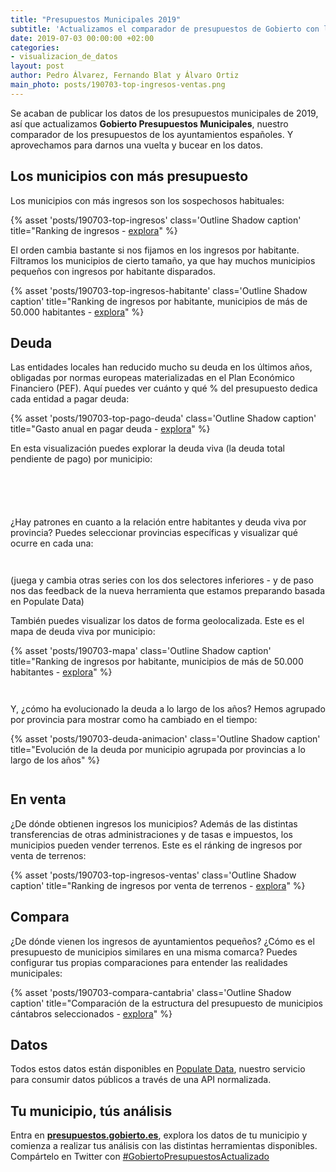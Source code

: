 ```yaml
---
title: "Presupuestos Municipales 2019"
subtitle: 'Actualizamos el comparador de presupuestos de Gobierto con los datos de 2019'
date: 2019-07-03 00:00:00 +02:00
categories:
- visualizacion_de_datos
layout: post
author: Pedro Álvarez, Fernando Blat y Álvaro Ortiz
main_photo: posts/190703-top-ingresos-ventas.png
---
```


Se acaban de publicar los datos de los presupuestos municipales de 2019, así que actualizamos **Gobierto Presupuestos Municipales**, nuestro comparador de los presupuestos de los ayuntamientos españoles. Y aprovechamos para darnos una vuelta y bucear en los datos.

<script src="https://unpkg.com/vue"></script>
<script src="https://data-visualizer.populate.tools/dist/my-visualizer.min.js"></script>
<script src="https://data-visualizer.populate.tools/lib/connector.populate.umd.min.js"></script>

## Los municipios con más presupuesto

Los municipios con más ingresos son los sospechosos habituales:

{% asset 'posts/190703-top-ingresos' class='Outline Shadow caption' title="Ranking de ingresos - <a href='https://presupuestos.gobierto.es/ranking/2019/I/economic/amount?f%5Bper_inhabitant%5D%5Bfrom%5D=0&amp;f%5Bper_inhabitant%5D%5Bto%5D=20000&amp;f%5Bpopulation%5D%5Bfrom%5D=0&amp;f%5Bpopulation%5D%5Bto%5D=5000000&amp;f%5Btotal%5D%5Bfrom%5D=0&amp;f%5Btotal%5D%5Bto%5D=5000000000' target='blank'>explora</a>" %}

El orden cambia bastante si nos fijamos en los ingresos por habitante. Filtramos los municipios de cierto tamaño, ya que hay muchos municipios pequeños con ingresos por habitante disparados.

{% asset 'posts/190703-top-ingresos-habitante' class='Outline Shadow caption' title="Ranking de ingresos por habitante, municipios de más de 50.000 habitantes - <a href='https://presupuestos.gobierto.es/ranking/2019/I/economic/amount_per_inhabitant?&amp;f[population][from]=50000&amp;f[population][to]=5000000&amp;f[total][from]=0&amp;f[total][to]=5000000000&amp;f[per_inhabitant][from]=0&amp;f[per_inhabitant][to]=20000' target='blank'>explora</a>" %}


## Deuda

Las entidades locales han reducido mucho su deuda en los últimos años, obligadas por normas europeas materializadas en el Plan Económico Financiero (PEF). Aquí puedes ver cuánto y qué % del presupuesto dedica cada entidad a pagar deuda:

{% asset 'posts/190703-top-pago-deuda' class='Outline Shadow caption' title="Gasto anual en pagar deuda - <a href='https://presupuestos.gobierto.es/ranking/2019/G/functional/amount/0?f%5Bper_inhabitant%5D%5Bfrom%5D=0&amp;f%5Bper_inhabitant%5D%5Bto%5D=20000&amp;f%5Bpopulation%5D%5Bfrom%5D=0&amp;f%5Bpopulation%5D%5Bto%5D=5000000&amp;f%5Btotal%5D%5Bfrom%5D=0&amp;f%5Btotal%5D%5Bto%5D=5000000000#' target='blank'>explora</a>" %}

En esta visualización puedes explorar la deuda viva (la deuda total pendiente de pago) por municipio:

<div class="min_full_wide" style="margin-bottom: 6em; ">
  <my-visualizer id="visualizer-0"></my-visualizer>
</div>

¿Hay patrones en cuanto a la relación entre habitantes y deuda viva por provincia? Puedes seleccionar provincias específicas y visualizar qué ocurre en cada una:

<div class="min_full_wide" style="margin-bottom: 3em; ">
  <my-visualizer id="visualizer-1"></my-visualizer>
</div>

(juega y cambia otras series con los dos selectores inferiores - y de paso nos das feedback de la nueva herramienta que estamos preparando basada en Populate Data)


También puedes visualizar los datos de forma geolocalizada. Este es el mapa de deuda viva por municipio:

<div class="min_full_wide" style="margin-bottom: 3em; ">
{% asset 'posts/190703-mapa' class='Outline Shadow caption' title="Ranking de ingresos por habitante, municipios de más de 50.000 habitantes - <a href='https://presupuestos.gobierto.es/mapas/2019' target='blank'>explora</a>" %}
</div>


Y, ¿cómo ha evolucionado la deuda a lo largo de los años? Hemos agrupado por provincia para mostrar como ha cambiado en el tiempo:

<div class="min_full_wide" style="margin-bottom: 3em; ">
  {% asset 'posts/190703-deuda-animacion' class='Outline Shadow caption' title="Evolución de la deuda por municipio agrupada por provincias a lo largo de los años" %}
</div>



## En venta

¿De dónde obtienen ingresos los municipios? Además de las distintas transferencias de otras administraciones y de tasas e impuestos, los municipios pueden vender terrenos. Este es el ránking de ingresos por venta de terrenos:

{% asset 'posts/190703-top-ingresos-ventas' class='Outline Shadow caption' title="Ranking de ingresos por venta de terrenos - <a href='https://presupuestos.gobierto.es/ranking/2019/I/economic/amount/60?f%5Bper_inhabitant%5D%5Bfrom%5D=0&f%5Bper_inhabitant%5D%5Bto%5D=20000&f%5Bpopulation%5D%5Bfrom%5D=0&f%5Bpopulation%5D%5Bto%5D=5000000&f%5Btotal%5D%5Bfrom%5D=0&f%5Btotal%5D%5Bto%5D=5000000000' target='blank'>explora</a>" %}


## Compara

¿De dónde vienen los ingresos de ayuntamientos pequeños? ¿Cómo es el presupuesto de municipios similares en una misma comarca? Puedes configurar tus propias comparaciones para entender las realidades municipales:

{% asset 'posts/190703-compara-cantabria' class='Outline Shadow caption' title="Comparación de la estructura del presupuesto de municipios cántabros seleccionados - <a href='https://presupuestos.gobierto.es/compare/camaleno:cillorigo-de-liebana:pesaguero:potes:vega-de-liebana:cabezon-de-liebana/2018/G/functional' target='blank'>explora</a>" %}


## Datos

Todos estos datos están disponibles en <a href="https://populate.tools/data">Populate Data</a>, nuestro servicio para consumir datos públicos a través de una API normalizada.


## Tu municipio, tús análisis

Entra en <a href="https://presupuestos.gobierto.es"><strong>presupuestos.gobierto.es</strong></a>, explora los datos de tu municipio y comienza a realizar tus análisis con las distintas herramientas disponibles. Compártelo en Twitter con <a href="https://twitter.com/hashtag/Presupuestos2019">#GobiertoPresupuestosActualizado</a>



<script>
  var config0 = new Visualizer([
    {
      type: "Dispersion",
      defaults: {
        x: "ds-poblacion-municipal",
        y: "ds-deuda-municipal",
        range: 2018
      },
      aspectRatio: "2"
    },
    {
      type: "Line"
    }
  ]);
  var config1 = new Visualizer([
    {
      type: "Dispersion",
      defaults: {
        x: "ds-poblacion-municipal",
        y: "ds-deuda-municipal",
        range: 2018,
        aggregation: ["Madrid", "Barcelona", "Sevilla", "Valencia"]
      },
      aspectRatio: "2"
    }
  ]);



  document.getElementById("visualizer-0").config = config0;
  document.getElementById("visualizer-1").config = config1;
</script>
